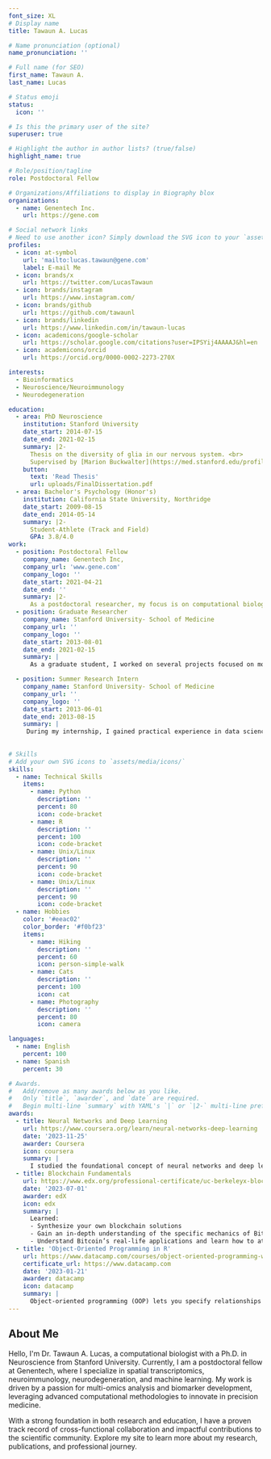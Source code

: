 ```yaml
---
font_size: XL
# Display name
title: Tawaun A. Lucas

# Name pronunciation (optional)
name_pronunciation: ''

# Full name (for SEO)
first_name: Tawaun A.
last_name: Lucas

# Status emoji
status:
  icon: ''

# Is this the primary user of the site?
superuser: true

# Highlight the author in author lists? (true/false)
highlight_name: true

# Role/position/tagline
role: Postdoctoral Fellow

# Organizations/Affiliations to display in Biography blox
organizations:
  - name: Genentech Inc.
    url: https://gene.com

# Social network links
# Need to use another icon? Simply download the SVG icon to your `assets/media/icons/` folder.
profiles:
  - icon: at-symbol
    url: 'mailto:lucas.tawaun@gene.com'
    label: E-mail Me
  - icon: brands/x
    url: https://twitter.com/LucasTawaun
  - icon: brands/instagram
    url: https://www.instagram.com/
  - icon: brands/github
    url: https://github.com/tawaunl
  - icon: brands/linkedin
    url: https://www.linkedin.com/in/tawaun-lucas
  - icon: academicons/google-scholar
    url: https://scholar.google.com/citations?user=IPSYij4AAAAJ&hl=en
  - icon: academicons/orcid
    url: https://orcid.org/0000-0002-2273-270X

interests:
  - Bioinformatics
  - Neuroscience/Neuroimmunology
  - Neurodegeneration

education:
  - area: PhD Neuroscience
    institution: Stanford University
    date_start: 2014-07-15
    date_end: 2021-02-15
    summary: |2-
      Thesis on the diversity of glia in our nervous system. <br>
      Supervised by [Marion Buckwalter](https://med.stanford.edu/profiles/marion-buckwalter).
    button:
      text: 'Read Thesis'
      url: uploads/FinalDissertation.pdf
  - area: Bachelor's Psychology (Honor's)
    institution: California State University, Northridge
    date_start: 2009-08-15
    date_end: 2014-05-14
    summary: |2-
      Student-Athlete (Track and Field)
      GPA: 3.8/4.0
work:
  - position: Postdoctoral Fellow
    company_name: Genentech Inc,
    company_url: 'www.gene.com'
    company_logo: ''
    date_start: 2021-04-21
    date_end: ''
    summary: |2-
      As a postdoctoral researcher, my focus is on computational biology, particularly examining the diverse functions of reactive astrocytes in neurodegeneration. I explore complex biological systems using computational and statistical modeling techniques. My research aims to analyze large omics datasets to gain insights into genetic mechanisms and pathways, with an emphasis on neuroscience and immunology.ng elit
  - position: Graduate Researcher
    company_name: Stanford University- School of Medicine
    company_url: ''
    company_logo: ''
    date_start: 2013-08-01
    date_end: 2021-02-15
    summary: |
      As a graduate student, I worked on several projects focused on molecular biology and transcriptomics. One project examined glial cells in the spleen and their role in neuroimmune communication during CNS injury. I designed experiments, analyzed data, and presented the findings at scientific conferences.

  - position: Summer Research Intern
    company_name: Stanford University- School of Medicine
    company_url: ''
    company_logo: ''
    date_start: 2013-06-01
    date_end: 2013-08-15
    summary: |
     During my internship, I gained practical experience in data science and neurology. I explored GABA's role in decision-making, created MATLAB tasks, and conducted fMRI scans. This experience laid a strong foundation for my career in neurobiology and computational science.
      
    
# Skills
# Add your own SVG icons to `assets/media/icons/`
skills:
  - name: Technical Skills
    items:
      - name: Python
        description: ''
        percent: 80
        icon: code-bracket
      - name: R
        description: ''
        percent: 100
        icon: code-bracket
      - name: Unix/Linux
        description: ''
        percent: 90
        icon: code-bracket
      - name: Unix/Linux
        description: ''
        percent: 90
        icon: code-bracket
  - name: Hobbies
    color: '#eeac02'
    color_border: '#f0bf23'
    items:
      - name: Hiking
        description: ''
        percent: 60
        icon: person-simple-walk
      - name: Cats
        description: ''
        percent: 100
        icon: cat
      - name: Photography
        description: ''
        percent: 80
        icon: camera

languages:
  - name: English
    percent: 100
  - name: Spanish
    percent: 30

# Awards.
#   Add/remove as many awards below as you like.
#   Only `title`, `awarder`, and `date` are required.
#   Begin multi-line `summary` with YAML's `|` or `|2-` multi-line prefix and indent 2 spaces below.
awards:
  - title: Neural Networks and Deep Learning
    url: https://www.coursera.org/learn/neural-networks-deep-learning
    date: '2023-11-25'
    awarder: Coursera
    icon: coursera
    summary: |
      I studied the foundational concept of neural networks and deep learning. By the end, I was familiar with the significant technological trends driving the rise of deep learning; build, train, and apply fully connected deep neural networks; implement efficient (vectorized) neural networks; identify key parameters in a neural network’s architecture; and apply deep learning to your own applications.
  - title: Blockchain Fundamentals
    url: https://www.edx.org/professional-certificate/uc-berkeleyx-blockchain-fundamentals
    date: '2023-07-01'
    awarder: edX
    icon: edx
    summary: |
      Learned:
      - Synthesize your own blockchain solutions
      - Gain an in-depth understanding of the specific mechanics of Bitcoin
      - Understand Bitcoin’s real-life applications and learn how to attack and destroy Bitcoin, Ethereum, smart contracts and Dapps, and alternatives to Bitcoin’s Proof-of-Work consensus algorithm
  - title: 'Object-Oriented Programming in R'
    url: https://www.datacamp.com/courses/object-oriented-programming-with-s3-and-r6-in-r
    certificate_url: https://www.datacamp.com
    date: '2023-01-21'
    awarder: datacamp
    icon: datacamp
    summary: |
      Object-oriented programming (OOP) lets you specify relationships between functions and the objects that they can act on, helping you manage complexity in your code. This is an intermediate level course, providing an introduction to OOP, using the S3 and R6 systems. S3 is a great day-to-day R programming tool that simplifies some of the functions that you write. R6 is especially useful for industry-specific analyses, working with web APIs, and building GUIs.
---
```


## About Me

Hello, I'm Dr. Tawaun A. Lucas, a computational biologist with a Ph.D. in Neuroscience from Stanford University. Currently, I am a postdoctoral fellow at Genentech, where I specialize in spatial transcriptomics, neuroimmunology, neurodegeneration, and machine learning. My work is driven by a passion for multi-omics analysis and biomarker development, leveraging advanced computational methodologies to innovate in precision medicine.

With a strong foundation in both research and education, I have a proven track record of cross-functional collaboration and impactful contributions to the scientific community. Explore my site to learn more about my research, publications, and professional journey.
